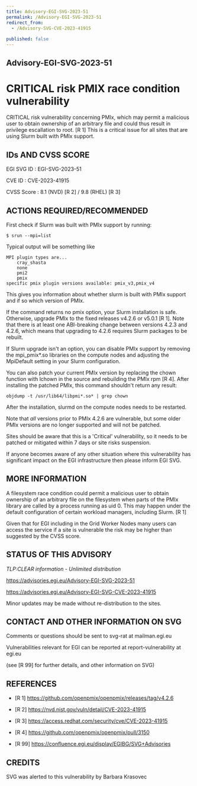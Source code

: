 ```yaml
---
title: Advisory-EGI-SVG-2023-51
permalink: /Advisory-EGI-SVG-2023-51
redirect_from:
  - /Advisory-SVG-CVE-2023-41915
  
published: false
---
```


## Advisory-EGI-SVG-2023-51

# CRITICAL risk PMIX race condition vulnerability

CRITICAL risk vulnerability concerning PMIx, which may permit a malicious 
user to obtain ownership of an arbitrary file and could thus result in  
privilege escallation to root. [R 1] This is a critical issue for all 
sites that are using Slurm built with PMIx support.

## IDs AND CVSS SCORE 

EGI SVG ID : EGI-SVG-2023-51
    
CVE ID     : CVE-2023-41915

CVSS Score : 8.1 (NVD) [R 2] / 9.8 (RHEL) [R 3]
    
## ACTIONS REQUIRED/RECOMMENDED

First check if Slurm was built with PMIx support by running:
```
$ srun --mpi=list
```

Typical output will be something like

```
MPI plugin types are...
	cray_shasta
	none
	pmi2
	pmix
specific pmix plugin versions available: pmix_v3,pmix_v4
```

This gives you information about whether slurm is built with PMIx
support and if so which version of PMIx.

If the command returns no pmix option, your Slurm installation is safe. 
Otherwise, upgrade PMIx to the fixed releases v4.2.6 or v5.0.1 [R 1]. 
Note that there is at least one ABI-breaking change between
versions 4.2.3 and 4.2.6, which means that upgrading to 4.2.6
requires Slurm packages to be rebuilt.

If Slurm upgrade isn't an option, you can disable PMIx support by
removing the mpi_pmix*.so libraries on the compute nodes and
adjusting the MpiDefault setting in your Slurm configuration.

You can also patch your current PMIx version by replacing the chown
function  with lchown in the source and rebuilding the PMIx rpm [R 4].
After installing the patched PMIx, this command shouldn't return
any result:

```objdump -t /usr/lib64/libpmi*.so* | grep chown```

After the installation, slurmd on the compute nodes needs to be restarted.

Note that *all* versions prior to PMIx 4.2.6 are vulnerable, but some
older PMIx versions are no longer supported and will not be patched.

Sites should be aware that this is a 'Critical' vulnerability, so it
needs to be patched or mitigated within 7 days or site risks suspension. 

If anyone becomes aware of any other situation where this vulnerability
has significant impact on the EGI infrastructure then please inform EGI SVG.
 

## MORE INFORMATION

A filesystem race condition could permit a malicious user to obtain 
ownership of an arbitrary file on the filesystem when parts of the PMIx 
library are called by a process running as uid 0. This may happen under the
default configuration of certain workload managers, including Slurm. [R 1]

Given that for EGI including in the Grid Worker Nodes many users can access
the service if a site is vulnerable the risk may be higher than suggested
by the CVSS score.
 
## STATUS OF THIS ADVISORY
                        
_TLP:CLEAR information - Unlimited distribution_ 
                        
 https://advisories.egi.eu/Advisory-EGI-SVG-2023-51 

 https://advisories.egi.eu/Advisory-EGI-SVG-CVE-2023-41915 

Minor updates may be made without re-distribution to the sites.


## CONTACT AND OTHER INFORMATION ON SVG

Comments or questions should be sent to
	svg-rat at mailman.egi.eu

Vulnerabilities relevant for EGI can be reported at
	report-vulnerability at egi.eu
    
(see [R 99] for further details, and other information on SVG)   
    
## REFERENCES

- [R 1] <https://github.com/openpmix/openpmix/releases/tag/v4.2.6>

- [R 2] <https://nvd.nist.gov/vuln/detail/CVE-2023-41915>

- [R 3] <https://access.redhat.com/security/cve/CVE-2023-41915>

- [R 4] <https://github.com/openpmix/openpmix/pull/3150>
    

- [R 99] <https://confluence.egi.eu/display/EGIBG/SVG+Advisories>

## CREDITS

SVG was alerted to this vulnerability by Barbara Krasovec 

